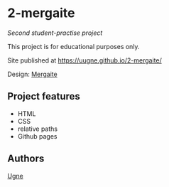 # 2-mergaite

_Second student-practise project_

This project is for educational purposes only.

Site published at https://uugne.github.io/2-mergaite/

Design: [Mergaite](https://cdn.discordapp.com/attachments/648536139677958156/648860692459290634/unknown.png)

## Project features

- HTML
- CSS
- relative paths
- Github pages

## Authors

[Ugne](https://github.com/uugne)
